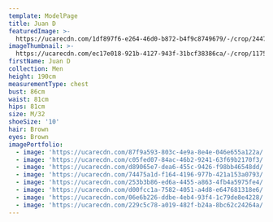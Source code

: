 ```yaml
---
template: ModelPage
title: Juan D
featuredImage: >-
  https://ucarecdn.com/1df897f6-e264-46d0-b872-b4f9c8749679/-/crop/2447x1458/0,121/-/preview/
imageThumbnail: >-
  https://ucarecdn.com/ec17e018-921b-4127-943f-31bcf38386ca/-/crop/1175x1626/339,339/-/preview/
firstName: Juan D
collection: Men
height: 190cm
measurementType: chest
bust: 86cm
waist: 81cm
hips: 81cm
size: M/32
shoeSize: '10'
hair: Brown
eyes: Brown
imagePortfolio:
  - image: 'https://ucarecdn.com/87f9a593-803c-4e9a-8e4e-046e655a122a/'
  - image: 'https://ucarecdn.com/c05fed07-84ac-46b2-9241-63f69b2170f3/'
  - image: 'https://ucarecdn.com/d89065e7-dea6-455c-9426-f98bb46548dd/'
  - image: 'https://ucarecdn.com/74475a1d-f164-4196-977b-421a153a0793/'
  - image: 'https://ucarecdn.com/253b3b86-ed6a-4455-a863-4fb4a5975fe4/'
  - image: 'https://ucarecdn.com/d00fcc1a-7582-4051-a4d8-e647681318e6/'
  - image: 'https://ucarecdn.com/06e6b226-ddbe-4eb4-93f4-1c79de8e4228/'
  - image: 'https://ucarecdn.com/229c5c78-a019-482f-b24a-8bc62c24264a/'
---
```



